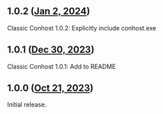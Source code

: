 ## 1.0.2 ([Jan 2, 2024](https://github.com/ramensoftware/windhawk-mods/blob/3364f7cc26dee600d37e78786dad9cad23c76e62/mods/classic-conhost.wh.cpp))

Classic Conhost 1.0.2: Explicitly include conhost.exe

## 1.0.1 ([Dec 30, 2023](https://github.com/ramensoftware/windhawk-mods/blob/05d71eae2f79d53e7bf44a53dcac01d3872821e9/mods/classic-conhost.wh.cpp))

Classic Conhost 1.0.1: Add to README

## 1.0.0 ([Oct 21, 2023](https://github.com/ramensoftware/windhawk-mods/blob/ed112acfab6183748181b4922267d7cda4c45a7b/mods/classic-conhost.wh.cpp))

Initial release.
